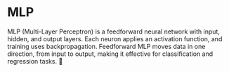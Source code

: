 # MLP
MLP (Multi-Layer Perceptron) is a feedforward neural network with input, hidden, and output layers. Each neuron applies an activation function, and training uses backpropagation. Feedforward MLP moves data in one direction, from input to output, making it effective for classification and regression tasks. 🚀
